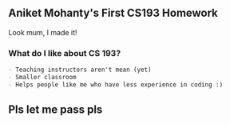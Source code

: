 ## Aniket Mohanty's First CS193 Homework

Look mum, I made it!

### What do I like about CS 193?


```markdown
- Teaching instructors aren't mean (yet)
- Smaller classroom
- Helps people like me who have less experience in coding :)
```
## Pls let me pass pls 
